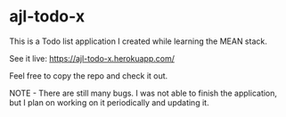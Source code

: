 # ajl-todo-x
This is a Todo list application I created while learning the MEAN stack. 

See it live: https://ajl-todo-x.herokuapp.com/

Feel free to copy the repo and check it out. 

NOTE - There are still many bugs. I was not able to finish the application, but I plan on working on it periodically and updating it.
